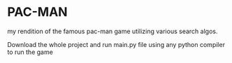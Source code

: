 # PAC-MAN
my rendition of the famous pac-man game utilizing various search algos.

Download the whole project and run main.py file using any python compiler to run the game

